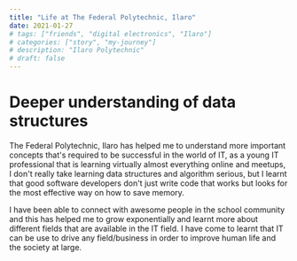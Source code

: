 ```yaml
---
title: "Life at The Federal Polytechnic, Ilaro"
date: 2021-01-27
# tags: ["friends", "digital electronics", "Ilaro"]
# categories: ["story", "my-journey"]
# description: "Ilaro Polytechnic"
# draft: false
---
```


# Deeper understanding of data structures

The Federal Polytechnic, Ilaro has helped me to understand more important concepts that's required to be successful in the world of IT, as a young IT professional that is learning virtually almost everything online and meetups, I don't really take learning data structures and algorithm serious, but I learnt that good software developers don't just write code that works but looks for the most effective way on how to save memory. 

I have been able to connect with awesome people in the school community and this has helped me to grow exponentially and learnt more about different fields that are available in the IT field. I have come to learnt that IT can be use to drive any field/business in order to improve human life and the society at large.

